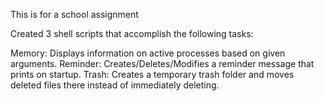 This is for a school assignment

Created 3 shell scripts that accomplish the following tasks:

 Memory: Displays information on active processes based on given arguments.
 Reminder: Creates/Deletes/Modifies a reminder message that prints on startup.
 Trash: Creates a temporary trash folder and moves deleted files there instead of immediately deleting.
